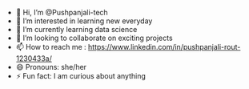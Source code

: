 - 👋 Hi, I’m @Pushpanjali-tech
- 👀 I’m interested in learning new everyday
- 🌱 I’m currently learning data science
- 💞️ I’m looking to collaborate on exciting projects
- 📫 How to reach me : https://www.linkedin.com/in/pushpanjali-rout-1230433a/
- 😄 Pronouns: she/her
- ⚡ Fun fact: I am curious about anything

<!---
Pushpanjali-tech/Pushpanjali-tech is a ✨ special ✨ repository because its `README.md` (this file) appears on your GitHub profile.
You can click the Preview link to take a look at your changes.
--->
